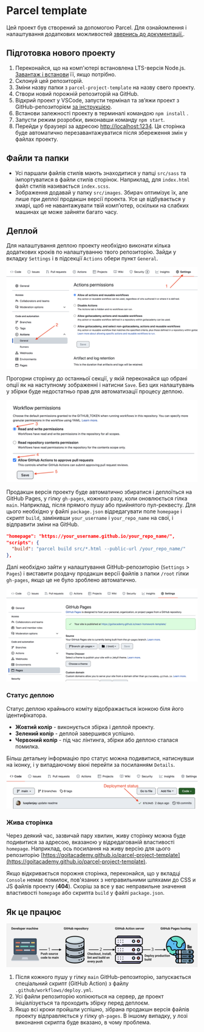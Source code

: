 # Parcel template

Цей проект був створений за допомогою Parcel. Для ознайомлення і налаштування
додаткових можливостей [звернись до документації.](https://parceljs.org/).

## Підготовка нового проекту

1. Переконайся, що на комп'ютері встановлена ​​LTS-версія Node.js.
   [Завантаж і встанови](https://nodejs.org/en/) її, якщо потрібно.
2. Склонуй цей репозиторій.
3. Зміни назву папки з `parcel-project-template` на назву свего проекту.
4. Створи новий порожній репозиторій на GitHub.
5. Відкрий проект у VSCode, запусти термінал та зв’яжи проект з
   GitHub-репозиторієм
   [за інструкцією](https://docs.github.com/en/get-started/getting-started-with-git/managing-remote-repositories#changing-a-remote-repositorys-url).
6. Встанови залежності проекту в терминалі командою `npm install` .
7. Запусти режим розробки, виконавши команду `npm start`.
8. Перейди у браузері за адресою [http://localhost:1234](http://localhost:1234).
   Ця сторінка буде автоматично перезавантажуватися після збереження змін у
   файлах проекту.

## Файли та папки

- Усі паршали файлів стилів мають знаходитися у папці `src/sass` та
  імпортуватися в файли стилів сторінок. Наприклад, для `index.html` файл стилів
  називається `index.scss`.
- Зображення додавай у папку `src/images`. Збирач оптимізує їх, але лише при
  деплої продакшн версії проекта. Усе це відбувається у хмарі, щоб не
  навантажувати твій комп’ютер, оскільки на слабких машинах це може зайняти
  багато часу.

## Деплой

Для налаштування деплою проекту необхідно виконати кілька додаткових кроків по
налаштуванню твого репозиторію. Зайди у вкладку `Settings` і в підсекції
`Actions` обери пункт `General`.

![GitHub actions settings](./assets/actions-config-step-1.png)

Прогорни сторінку до останньої секції, у якій переконайся що обрані опції як на
наступному зображенні і натисни `Save`. Без цих налаштувань у збірки буде
недостатньо прав для автоматизації процесу деплою.

![GitHub actions settings](./assets/actions-config-step-2.png)

Продакшн версія проекту буде автоматично збиратися і деплоїться на GitHub Pages,
у гілку `gh-pages`, кожного разу, коли оновлюється гілка `main`. Наприклад,
після прямого пушу або прийнятого пул-реквесту. Для цього необхідно у файлі
`package.json` відредагувати поле `homepage` і скрипт `build`, замінивши
`your_username` і `your_repo_name` на свої, і відправити зміни на GitHub.

```json
"homepage": "https://your_username.github.io/your_repo_name/",
"scripts": {
  "build": "parcel build src/*.html --public-url /your_repo_name/"
},
```

Далі необхідно зайти у налаштування GitHub-репозиторію (`Settings` > `Pages`) і
виставити роздачу продакшн версії файлів з папки `/root` гілки `gh-pages`, якщо
це не було зроблено автоматично.

![GitHub Pages settings](./assets/repo-settings.png)

### Статус деплою

Статус деплою крайнього коміту відображається іконкою біля його ідентифікатора.

- **Жовтий колір** - виконується збірка і деплой проекту.
- **Зелений колір** - деплой завершився успішно.
- **Червоний колір** - під час лінтинга, збірки або деплою сталася помилка.

Більш детальну інформацію про статус можна подивитися, натиснувши на іконку, і у
випадаючому вікні перейти за посиланням `Details`.

![Deployment status](./assets/status.png)

### Жива сторінка

Через деякий час, зазвичай пару хвилин, живу сторінку можна буде подивитися за
адресою, вказаною у відредагованій властивості `homepage`. Наприклад, ось
посилання на живу версію для цього репозиторію
[https://goitacademy.github.io/parcel-project-template](https://goitacademy.github.io/parcel-project-template).

Якщо відкривається порожня сторінка, переконайся, що у вкладці `Console` немає
помилок, пов'язаних з неправильними шляхами до CSS и JS файлів проекту
(**404**). Скоріш за все у вас неправильне значення властивості `homepage` або
скрипта `build` у файлі `package.json`.

## Як це працює

![How it works](./assets/how-it-works.png)

1. Після кожного пушу у гілку `main` GitHub-репозиторію, запускається
   спеціальний скрипт (GitHub Action) з файлу `.github/workflows/deploy.yml`.
2. Усі файли репозиторію копіюються на сервер, де проект ініціалізується та
   проходить збірку перед деплоєм.
3. Якщо всі кроки пройшли успішно, зібрана продакшн версія файлів проекту
   відправляється у гілку `gh-pages`. В іншому випадку, у лозі виконання скрипта
   буде вказано, в чому проблема.
